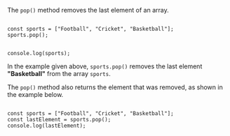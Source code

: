 The `pop()` method removes the last element of an array.

<codeblock language="javascript" type="lesson">
<code>
const sports = ["Football", "Cricket", "Basketball"];
sports.pop();

console.log(sports);
</code>
</codeblock>

In the example given above,
`sports.pop()`
removes the last element **"Basketball"**
from the array `sports`.

The `pop()` method also returns the element that was removed,
as shown in the example below.

<codeblock language="javascript" type="lesson">
<code>
const sports = ["Football", "Cricket", "Basketball"];
const lastElement = sports.pop();
console.log(lastElement);
</code>
</codeblock>